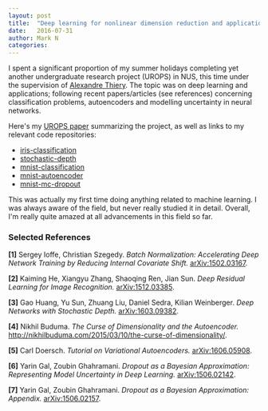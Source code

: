```yaml
---
layout: post
title:  "Deep learning for nonlinear dimension reduction and applications."
date:   2016-07-31
author: Mark N
categories:
---
```


I spent a significant proportion of my summer holidays completing yet another undergraduate research project (UROPS) in NUS, this time under the supervision of [<u>Alexandre Thiery</u>](http://www.normalesup.org/~athiery/). The topic was on deep learning and applications; following recent papers/articles (see references) concerning classification problems, autoencoders and modelling uncertainty in neural networks.

Here's my [<u>UROPS paper</u>](/pdf/st3288.pdf "st3288.pdf") summarizing the project, as well as links to my relevant code repositories:

* [<u>iris-classification</u>](https://github.com/mollymr305/iris-classification)
* [<u>stochastic-depth</u>](https://github.com/mollymr305/stochastic-depth)
* [<u>mnist-classification</u>](https://github.com/mollymr305/mnist-classification)
* [<u>mnist-autoencoder</u>](https://github.com/mollymr305/mnist-autoencoder)
* [<u>mnist-mc-dropout</u>](https://github.com/mollymr305/mnist-mc-dropout)

This was actually my first time doing anything related to machine learning. I was always aware of the field, but never really studied it in detail. Overall, I'm really quite amazed at all advancements in this field so far.

### Selected References

**[1]** Sergey Ioffe, Christian Szegedy. *Batch Normalization: Accelerating Deep Network Training by Reducing Internal Covariate Shift.* [<u>arXiv:1502.03167</u>](https://arxiv.org/abs/1502.03167).

**[2]** Kaiming He, Xiangyu Zhang, Shaoqing Ren, Jian Sun. *Deep Residual Learning for Image Recognition.* [<u>arXiv:1512.03385</u>](https://arxiv.org/abs/1512.03385).

**[3]** Gao Huang, Yu Sun, Zhuang Liu, Daniel Sedra, Kilian Weinberger. *Deep Networks with Stochastic Depth.* [<u>arXiv:1603.09382</u>](https://arxiv.org/abs/1603.09382).

**[4]** Nikhil Buduma. *The Curse of Dimensionality and the Autoencoder.* [<u>http://nikhilbuduma.com/2015/03/10/the-curse-of-dimensionality/</u>](http://nikhilbuduma.com/2015/03/10/the-curse-of-dimensionality/).

**[5]** Carl Doersch. *Tutorial on Variational Autoencoders.* [<u>arXiv:1606.05908</u>](https://arxiv.org/abs/1606.05908).

**[6]** Yarin Gal, Zoubin Ghahramani. *Dropout as a Bayesian Approximation: Representing Model Uncertainty in Deep Learning.* [<u>arXiv:1506.02142</u>](https://arxiv.org/abs/1506.02142).

**[7]** Yarin Gal, Zoubin Ghahramani. *Dropout as a Bayesian Approximation: Appendix.* [<u>arXiv:1506.02157</u>](https://arxiv.org/abs/1506.02157).
